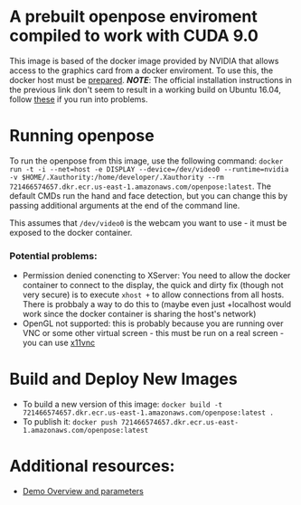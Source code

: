 # A prebuilt openpose enviroment compiled to work with CUDA 9.0

This image is based of the docker image provided by NVIDIA that allows access to the graphics card from a docker enviroment. To use this, the docker host must be [prepared](https://github.com/NVIDIA/nvidia-docker). 
***NOTE***: The official installation instructions in the previous link don't seem to result in a working build on Ubuntu 16.04, follow [these](https://gist.github.com/Brainiarc7/a8ab5f89494d053003454efc3be2d2ef) if you run into problems. 


# Running openpose
 To run the openpose from this image, use the following command: `docker run -t -i --net=host -e DISPLAY --device=/dev/video0 --runtime=nvidia -v $HOME/.Xauthority:/home/developer/.Xauthority --rm 721466574657.dkr.ecr.us-east-1.amazonaws.com/openpose:latest`. The default CMDs run the hand and face detection, but you can change this by passing additional arguments at the end of the command line.
 
 This assumes that `/dev/video0` is the webcam you want to use - it must be exposed to the docker container. 
### Potential problems: 
  - Permission denied conencting to XServer: You need to allow the docker container to connect to the display, the quick and dirty fix (though not very secure) is to execute `xhost +` to allow connections from all hosts. There is probbaly a way to do this to (maybe even just +localhost would work since the docker container is sharing the host's network)
  - OpenGL not supported: this is probably because you are running over VNC or some other virtual screen - this must be run on a real screen - you can use [x11vnc](http://www.karlrunge.com/x11vnc)  
 
 
# Build and Deploy New Images
  - To build a new version of this image: `docker build -t 721466574657.dkr.ecr.us-east-1.amazonaws.com/openpose:latest .`
  - To publish it: `docker push 721466574657.dkr.ecr.us-east-1.amazonaws.com/openpose:latest`

# Additional resources:
  - [Demo Overview and parameters](https://github.com/CMU-Perceptual-Computing-Lab/openpose/blob/master/doc/demo_overview.md)

